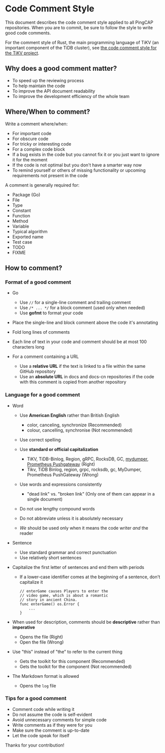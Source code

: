 # Code Comment Style

This document describes the code comment style applied to all PingCAP repositories. When you are to commit, be sure to follow the style to write good code comments.

For the comment style of Rust, the main programming language of TiKV (an important component of the TiDB cluster), see [the code comment style for the TiKV project](https://github.com/tikv/tikv/blob/master/CODE_COMMENT_STYLE.md).

## Why does a good comment matter?

- To speed up the reviewing process
- To help maintain the code
- To improve the API document readability
- To improve the development efficiency of the whole team

## Where/When to comment?

Write a comment where/when:

- For important code
- For obscure code
- For tricky or interesting code
- For a complex code block
- If a bug exists in the code but you cannot fix it or you just want to ignore it for the moment
- If the code is not optimal but you don't have a smarter way now
- To remind yourself or others of missing functionality or upcoming requirements not present in the code

A comment is generally required for:

- Package (Go)
- File
- Type
- Constant 
- Function
- Method
- Variable
- Typical algorithm
- Exported name
- Test case
- TODO
- FIXME

## How to comment?

### Format of a good comment

- Go
    
    - Use `//` for a single-line comment and trailing comment
    - Use `/* ... */` for a block comment (used only when needed)
    - Use **gofmt** to format your code

- Place the single-line and block comment above the code it's annotating
- Fold long lines of comments
- Each line of text in your code and comment should be at most 100 characters long
- For a comment containing a URL

    - Use a **relative URL** if the text is linked to a file within the same GitHub repository
    - Use an **absolute URL** in docs and docs-cn repositories if the code with this comment is copied from another repository

### Language for a good comment

- Word
    
    - Use **American English** rather than British English
        
        - color, canceling, synchronize     (Recommended)
        - colour, cancelling, synchronise   (Not recommended)
    
    - Use correct spelling

    - Use **standard or official capitalization**
        
        - TiKV, TiDB-Binlog, Region, gRPC, RocksDB, GC, [mydumper](https://github.com/maxbube/mydumper), [Prometheus Pushgateway](https://github.com/prometheus/pushgateway)   (Right)
        - Tikv, TiDB Binlog, region, grpc, rocksdb, gc, MyDumper, Prometheus PushGateway   (Wrong)

    - Use words and expressions consistently
        
        - "dead link" vs. "broken link" (Only one of them can appear in a single document)
    
    - Do not use lengthy compound words

    - Do not abbreviate unless it is absolutely necessary

    - *We* should be used only when it means the code writer *and* the reader

- Sentence

    - Use standard grammar and correct punctuation
    - Use relatively short sentences

- Capitalize the first letter of sentences and end them with periods
    
    - If a lower-case identifier comes at the beginning of a sentence, don't capitalize it

        ```
        // enterGame causes Players to enter the 
        // video game, which is about a romantic
        // story in ancient China.
        func enterGame() os.Error {
            ...
        }
        ```

- When used for description, comments should be **descriptive** rather than **imperative**

    - Opens the file   (Right)
    - Open the file    (Wrong)       

- Use "this" instead of "the" to refer to the current thing
    
    - Gets the toolkit for this component   (Recommended)
    - Gets the toolkit for the component    (Not recommended)

- The Markdown format is allowed
    
    - Opens the `log` file  

### Tips for a good comment

- Comment code while writing it
- Do not assume the code is self-evident
- Avoid unnecessary comments for simple code
- Write comments as if they were for you
- Make sure the comment is up-to-date
- Let the code speak for itself

Thanks for your contribution!
